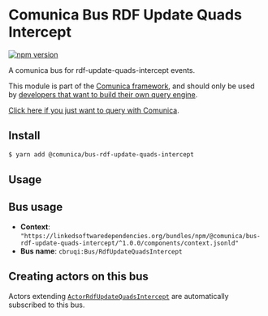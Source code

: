 # Comunica Bus RDF Update Quads Intercept

[![npm version](https://badge.fury.io/js/%40comunica%2Fbus-rdf-update-quads-intercept.svg)](https://www.npmjs.com/package/@comunica/bus-rdf-update-quads-intercept)

A comunica bus for rdf-update-quads-intercept events.

This module is part of the [Comunica framework](https://github.com/comunica/comunica),
and should only be used by [developers that want to build their own query engine](https://comunica.dev/docs/modify/).

[Click here if you just want to query with Comunica](https://comunica.dev/docs/query/).

## Install

```bash
$ yarn add @comunica/bus-rdf-update-quads-intercept
```

## Usage

## Bus usage

* **Context**: `"https://linkedsoftwaredependencies.org/bundles/npm/@comunica/bus-rdf-update-quads-intercept/^1.0.0/components/context.jsonld"`
* **Bus name**: `cbruqi:Bus/RdfUpdateQuadsIntercept`

## Creating actors on this bus

Actors extending [`ActorRdfUpdateQuadsIntercept`](TODO:jsdoc_url) are automatically subscribed to this bus.
